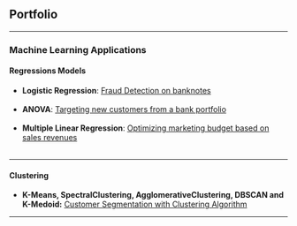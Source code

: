 ## Portfolio

---

### Machine Learning Applications

#### Regressions Models

- **Logistic Regression**: [Fraud Detection on banknotes](/logistic_regression)
 <br> <br>
- **ANOVA**: [Targeting new customers from a bank portfolio](/anova_multiple_linear)
 <br> <br>
- **Multiple Linear Regression**: [Optimizing marketing budget based on sales revenues](/linear_regression)
 <br> <br>

---

#### Clustering

- **K-Means, SpectralClustering, AgglomerativeClustering, DBSCAN and K-Medoid:** [Customer Segmentation with Clustering Algorithm](https://github.com/AurelieGIRAUD/Data_Science_Projects/tree/main/Clustering)

---




